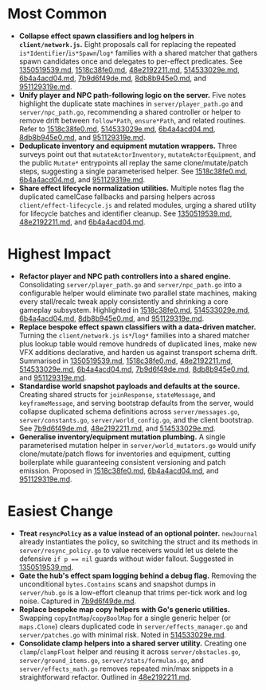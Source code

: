 # Most Common

- **Collapse effect spawn classifiers and log helpers in `client/network.js`.** Eight proposals call for replacing the repeated `is*Identifier`/`is*Spawn`/`log*` families with a shared matcher that gathers spawn candidates once and delegates to per-effect predicates. See [1350519539.md](./1350519539.md), [1518c38fe0.md](./1518c38fe0.md), [48e2192211.md](./48e2192211.md), [514533029e.md](./514533029e.md), [6b4a4acd04.md](./6b4a4acd04.md), [7b9d6f49de.md](./7b9d6f49de.md), [8db8b945e0.md](./8db8b945e0.md), and [951129319e.md](./951129319e.md).
- **Unify player and NPC path-following logic on the server.** Five notes highlight the duplicate state machines in `server/player_path.go` and `server/npc_path.go`, recommending a shared controller or helper to remove drift between `follow*Path`, `ensure*Path`, and related routines. Refer to [1518c38fe0.md](./1518c38fe0.md), [514533029e.md](./514533029e.md), [6b4a4acd04.md](./6b4a4acd04.md), [8db8b945e0.md](./8db8b945e0.md), and [951129319e.md](./951129319e.md).
- **Deduplicate inventory and equipment mutation wrappers.** Three surveys point out that `mutateActorInventory`, `mutateActorEquipment`, and the public `Mutate*` entrypoints all replay the same clone/mutate/patch steps, suggesting a single parameterised helper. See [1518c38fe0.md](./1518c38fe0.md), [6b4a4acd04.md](./6b4a4acd04.md), and [951129319e.md](./951129319e.md).
- **Share effect lifecycle normalization utilities.** Multiple notes flag the duplicated camelCase fallbacks and parsing helpers across `client/effect-lifecycle.js` and related modules, urging a shared utility for lifecycle batches and identifier cleanup. See [1350519539.md](./1350519539.md), [48e2192211.md](./48e2192211.md), and [6b4a4acd04.md](./6b4a4acd04.md).

# Highest Impact

- **Refactor player and NPC path controllers into a shared engine.** Consolidating `server/player_path.go` and `server/npc_path.go` into a configurable helper would eliminate two parallel state machines, making every stall/recalc tweak apply consistently and shrinking a core gameplay subsystem. Highlighted in [1518c38fe0.md](./1518c38fe0.md), [514533029e.md](./514533029e.md), [6b4a4acd04.md](./6b4a4acd04.md), [8db8b945e0.md](./8db8b945e0.md), and [951129319e.md](./951129319e.md).
- **Replace bespoke effect spawn classifiers with a data-driven matcher.** Turning the `client/network.js` `is*`/`log*` families into a shared matcher plus lookup table would remove hundreds of duplicated lines, make new VFX additions declarative, and harden us against transport schema drift. Summarised in [1350519539.md](./1350519539.md), [1518c38fe0.md](./1518c38fe0.md), [48e2192211.md](./48e2192211.md), [514533029e.md](./514533029e.md), [6b4a4acd04.md](./6b4a4acd04.md), [7b9d6f49de.md](./7b9d6f49de.md), [8db8b945e0.md](./8db8b945e0.md), and [951129319e.md](./951129319e.md).
- **Standardise world snapshot payloads and defaults at the source.** Creating shared structs for `joinResponse`, `stateMessage`, and `keyframeMessage`, and serving bootstrap defaults from the server, would collapse duplicated schema definitions across `server/messages.go`, `server/constants.go`, `server/world_config.go`, and the client bootstrap. See [7b9d6f49de.md](./7b9d6f49de.md), [48e2192211.md](./48e2192211.md), and [514533029e.md](./514533029e.md).
- **Generalise inventory/equipment mutation plumbing.** A single parameterised mutation helper in `server/world_mutators.go` would unify clone/mutate/patch flows for inventories and equipment, cutting boilerplate while guaranteeing consistent versioning and patch emission. Proposed in [1518c38fe0.md](./1518c38fe0.md), [6b4a4acd04.md](./6b4a4acd04.md), and [951129319e.md](./951129319e.md).

# Easiest Change

- **Treat `resyncPolicy` as a value instead of an optional pointer.** `newJournal` already instantiates the policy, so switching the struct and its methods in `server/resync_policy.go` to value receivers would let us delete the defensive `if p == nil` guards without wider fallout. Suggested in [1350519539.md](./1350519539.md).
- **Gate the hub's effect spam logging behind a debug flag.** Removing the unconditional `bytes.Contains` scans and snapshot dumps in `server/hub.go` is a low-effort cleanup that trims per-tick work and log noise. Captured in [7b9d6f49de.md](./7b9d6f49de.md).
- **Replace bespoke map copy helpers with Go's generic utilities.** Swapping `copyIntMap`/`copyBoolMap` for a single generic helper (or `maps.Clone`) clears duplicated code in `server/effects_manager.go` and `server/patches.go` with minimal risk. Noted in [514533029e.md](./514533029e.md).
- **Consolidate clamp helpers into a shared server utility.** Creating one `clamp`/`clampFloat` helper and reusing it across `server/obstacles.go`, `server/ground_items.go`, `server/stats/formulas.go`, and `server/effects_math.go` removes repeated min/max snippets in a straightforward refactor. Outlined in [48e2192211.md](./48e2192211.md).
